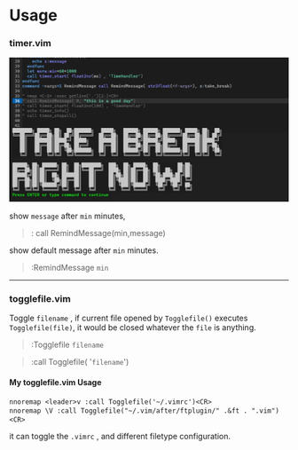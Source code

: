 # Usage 

### timer.vim
<img src="https://github.com/siuoly/vim-misc/blob/main/image/timer_example.jpg" style="zoom:0%;" />

show `message` after `min` minutes,  

> : call RemindMessage(min,message)

show default message after `min` minutes.

> :RemindMessage `min`


<hr>


### togglefile.vim
Toggle `filename` , if current file opened by `Togglefile()` executes `Togglefile(file)`, it would be closed whatever the `file` is anything.


> :Togglefile `filename`
  
> :call Togglefile( '`filename`')

#### My togglefile.vim Usage
```vimscript
nnoremap <leader>v :call Togglefile('~/.vimrc')<CR>
nnoremap \V :call Togglefile("~/.vim/after/ftplugin/" .&ft . ".vim")<CR>
```
it can toggle the `.vimrc` , and different filetype configuration.
